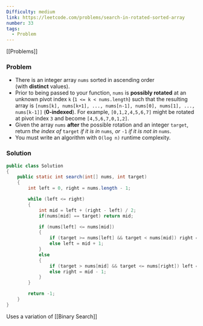 ```yaml
---
Difficulty: medium
link: https://leetcode.com/problems/search-in-rotated-sorted-array
number: 33
tags:
  - Problem
---
```

[[Problems]]
### Problem

- There is an integer array `nums` sorted in ascending order (with **distinct** values).
- Prior to being passed to your function, `nums` is **possibly rotated** at an unknown pivot index `k` (`1 <= k < nums.length`) such that the resulting array is `[nums[k], nums[k+1], ..., nums[n-1], nums[0], nums[1], ..., nums[k-1]]` (**0-indexed**). For example, `[0,1,2,4,5,6,7]` might be rotated at pivot index `3` and become `[4,5,6,7,0,1,2]`.
- Given the array `nums` **after** the possible rotation and an integer `target`, return _the index of_ `target` _if it is in_ `nums`_, or_ `-1` _if it is not in_ `nums`.
- You must write an algorithm with `O(log n)` runtime complexity.

### Solution
```java
public class Solution 
{
    public static int search(int[] nums, int target) 
    {
        int left = 0, right = nums.length - 1;

        while (left <= right) 
        {
            int mid = left + (right - left) / 2;
            if(nums[mid] == target) return mid;

            if (nums[left] <= nums[mid]) 
            {
                if (target >= nums[left] && target < nums[mid]) right = mid - 1;
                else left = mid + 1;
            }
            else 
            {
                if (target > nums[mid] && target <= nums[right]) left = mid + 1;
                else right = mid - 1;
            }
        }

        return -1;
    }
}
```
Uses a variation of [[Binary Search]]